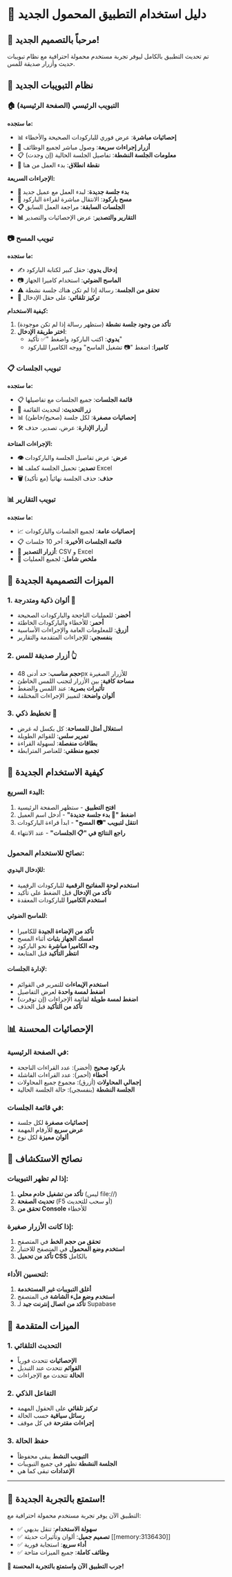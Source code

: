 # 📱 دليل استخدام التطبيق المحمول الجديد

## 🎉 مرحباً بالتصميم الجديد!

تم تحديث التطبيق بالكامل ليوفر تجربة مستخدم محمولة احترافية مع نظام تبويبات حديث وأزرار صديقة للمس.

## 🧭 نظام التبويبات الجديد

### 🏠 التبويب الرئيسي (الصفحة الرئيسية)
**ما ستجده:**
- 📊 **إحصائيات مباشرة**: عرض فوري للباركودات الصحيحة والأخطاء
- 🚀 **أزرار إجراءات سريعة**: وصول مباشر لجميع الوظائف
- 📋 **معلومات الجلسة النشطة**: تفاصيل الجلسة الحالية (إن وجدت)
- 🎯 **نقطة انطلاق**: بدء العمل من هنا

**الإجراءات السريعة:**
- **🚀 بدء جلسة جديدة**: لبدء العمل مع عميل جديد
- **📱 مسح باركود**: الانتقال مباشرة لقراءة الباركود
- **📋 الجلسات السابقة**: مراجعة العمل السابق
- **📊 التقارير والتصدير**: عرض الإحصائيات والتصدير

### 📷 تبويب المسح
**ما ستجده:**
- ✍️ **إدخال يدوي**: حقل كبير لكتابة الباركود
- 📷 **الماسح الضوئي**: استخدام كاميرا الجهاز
- ⚠️ **تحقق من الجلسة**: رسالة إذا لم تكن هناك جلسة نشطة
- 🎯 **تركيز تلقائي**: على حقل الإدخال

**كيفية الاستخدام:**
1. **تأكد من وجود جلسة نشطة** (ستظهر رسالة إذا لم تكن موجودة)
2. **اختر طريقة الإدخال**:
   - **يدوي**: اكتب الباركود واضغط "✅ تأكيد"
   - **كاميرا**: اضغط "📷 تشغيل الماسح" ووجه الكاميرا للباركود

### 📋 تبويب الجلسات
**ما ستجده:**
- 📋 **قائمة الجلسات**: جميع الجلسات مع تفاصيلها
- 🔄 **زر التحديث**: لتحديث القائمة
- 📊 **إحصائيات مصغرة**: لكل جلسة (صحيح/خاطئ)
- 🛠️ **أزرار الإدارة**: عرض، تصدير، حذف

**الإجراءات المتاحة:**
- **👁️ عرض**: عرض تفاصيل الجلسة والباركودات
- **📊 تصدير**: تحميل الجلسة كملف Excel
- **🗑️ حذف**: حذف الجلسة نهائياً (مع تأكيد)

### 📊 تبويب التقارير
**ما ستجده:**
- 📈 **إحصائيات عامة**: لجميع الجلسات والباركودات
- 📋 **قائمة الجلسات الأخيرة**: آخر 10 جلسات
- 📄 **أزرار التصدير**: CSV و Excel
- 🎯 **ملخص شامل**: لجميع العمليات

## 🎨 الميزات التصميمية الجديدة

### 1. **ألوان ذكية ومتدرجة** 🌈
- **أخضر**: للعمليات الناجحة والباركودات الصحيحة
- **أحمر**: للأخطاء والباركودات الخاطئة
- **أزرق**: للمعلومات العامة والإجراءات الأساسية
- **بنفسجي**: للإجراءات المتقدمة والتقارير

### 2. **أزرار صديقة للمس** 👆
- **حجم مناسب**: حد أدنى 48px للأزرار الصغيرة
- **مساحة كافية**: بين الأزرار لتجنب اللمس الخاطئ
- **تأثيرات بصرية**: عند اللمس والضغط
- **ألوان واضحة**: لتمييز الإجراءات المختلفة

### 3. **تخطيط ذكي** 📐
- **استغلال أمثل للمساحة**: كل بكسل له غرض
- **تمرير سلس**: للقوائم الطويلة
- **بطاقات منفصلة**: لسهولة القراءة
- **تجميع منطقي**: للعناصر المترابطة

## 🚀 كيفية الاستخدام الجديدة

### البدء السريع:
1. **افتح التطبيق** - ستظهر الصفحة الرئيسية
2. **اضغط "🚀 بدء جلسة جديدة"** - أدخل اسم العميل
3. **انتقل لتبويب "📷 المسح"** - ابدأ قراءة الباركودات
4. **راجع النتائج في "📋 الجلسات"** - عند الانتهاء

### نصائح للاستخدام المحمول:

#### للإدخال اليدوي:
- **استخدم لوحة المفاتيح الرقمية** للباركودات الرقمية
- **تأكد من الإدخال** قبل الضغط على تأكيد
- **استخدم الكاميرا** للباركودات المعقدة

#### للماسح الضوئي:
- **تأكد من الإضاءة الجيدة** للكاميرا
- **امسك الجهاز بثبات** أثناء المسح
- **وجه الكاميرا مباشرة** نحو الباركود
- **انتظر التأكيد** قبل المتابعة

#### لإدارة الجلسات:
- **استخدم الإيماءات** للتمرير في القوائم
- **اضغط لمسة واحدة** لعرض التفاصيل
- **اضغط لمسة طويلة** لقائمة الإجراءات (إن توفرت)
- **تأكد من التأكيد** قبل الحذف

## 📊 الإحصائيات المحسنة

### في الصفحة الرئيسية:
- **باركود صحيح** (أخضر): عدد القراءات الناجحة
- **أخطاء** (أحمر): عدد القراءات الفاشلة
- **إجمالي المحاولات** (أزرق): مجموع جميع المحاولات
- **الجلسة النشطة** (بنفسجي): حالة الجلسة الحالية

### في قائمة الجلسات:
- **إحصائيات مصغرة** لكل جلسة
- **عرض سريع** للأرقام المهمة
- **ألوان مميزة** لكل نوع

## 🔧 نصائح الاستكشاف

### إذا لم تظهر التبويبات:
1. **تأكد من تشغيل خادم محلي** (ليس file://)
2. **تحديث الصفحة** (F5 أو سحب للتحديث)
3. **تحقق من Console** للأخطاء

### إذا كانت الأزرار صغيرة:
1. **تحقق من حجم الخط** في المتصفح
2. **استخدم وضع المحمول** في المتصفح للاختبار
3. **تأكد من تحميل CSS** بالكامل

### لتحسين الأداء:
1. **أغلق التبويبات غير المستخدمة**
2. **استخدم وضع ملء الشاشة** في المتصفح
3. **تأكد من اتصال إنترنت جيد** لـ Supabase

## 🎯 الميزات المتقدمة

### 1. **التحديث التلقائي**
- **الإحصائيات** تتحدث فورياً
- **القوائم** تتحدث عند التبديل
- **الحالة** تتحدث مع الإجراءات

### 2. **التفاعل الذكي**
- **تركيز تلقائي** على الحقول المهمة
- **رسائل سياقية** حسب الحالة
- **إجراءات مقترحة** في كل موقف

### 3. **حفظ الحالة**
- **التبويب النشط** يبقى محفوظاً
- **الجلسة النشطة** تظهر في جميع التبويبات
- **الإعدادات** تبقى كما هي

---

## 🎉 استمتع بالتجربة الجديدة!

التطبيق الآن يوفر تجربة مستخدم محمولة احترافية مع:
- ✅ **سهولة الاستخدام**: تنقل بديهي
- ✅ **تصميم جميل**: ألوان وتأثيرات حديثة [[memory:3136430]]
- ✅ **أداء سريع**: استجابة فورية
- ✅ **وظائف كاملة**: جميع الميزات متاحة

**🚀 جرب التطبيق الآن واستمتع بالتجربة المحسنة!**

